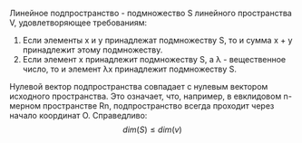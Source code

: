 Линейное подпространство - подмножество S линейного пространcтва V, удовлетворяющее требованиям:
1. Если элементы x и y принадлежат подмножеству S, то и сумма x + y принадлежит этому подмножеству.
2. Если элемент x принадлежит подмножеству S, а λ - вещественное число, то и элемент λx принадлежит подмножеству S.

Нулевой вектор подпространства совпадает с нулевым вектором исходного пространства. Это означает, что, например, в евклидовом n-мерном пространстве Rn, подпространство всегда проходит через начало координат O. Справедливо:$$dim(S) \leq dim(v)$$